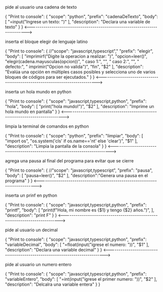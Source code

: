 pide al usuario una cadena de texto

{	"Print to console": {
		"scope": "python",
		"prefix": "cadenaDeTexto",
		"body": [
			"=input(\"Ingrese un texto: \")"
		],
		"description": "Declara una variable de texto"
	}
}
<---------------------------------------------------------------------------->

inserta el bloque elegir de lenguaje latino

{	"Print to console": {
		//"scope": "javascript,typescript","
		"prefix": "elegir",
		"body": [
			"imprimirf(\"Digite la operacion a realizar: \")",
			"opcion=leer()",
			"elegir(cadena.mayusculas(opcion))",
			"  caso 1:",
			"",
			"  caso 2:",
			"",
			"  defecto:",
    		"    imprimir(\"Opcion no valida\")",
			"fin",
			"$2"
		],
		"description": "Evalúa una opción en múltiples casos posibles y selecciona uno de varios bloques de códigos para ser ejecutados."
	}
}
<---------------------------------------------------------------------------->

inserta un hola mundo en python

{	"Print to console": {
		"scope": "javascript,typescript,python",
		"prefix": "hola",
		"body": [
			"print(\"hola mundo!\")",
			"$2"
		],
		"description": "Imprime un hola mundo en pantalla"
	}
}
<---------------------------------------------------------------------------->

limpia la terminal de comandos en python

{	"Print to console": {
		"scope": "python",
		"prefix": "limpiar",
		"body": [
			"import os",
			"os.system('cls' if os.name=='nt' else 'clear')",
			"$1"
		],
		"description": "Limpia la pantalla de la consola"
	}
}
<---------------------------------------------------------------------------->

agrega una pausa al final del programa para evitar que se cierre

{	"Print to console": {
	//"scope": "javascript,typescript",
	"prefix": "pausa",
	"body": [
 		"pausa=leer()",
 		"$2"
 	],
	"description":"Genera una pausa en el programa"
	 }
}
<---------------------------------------------------------------------------->

inserta un prinf en python

{	"Print to console": {
		"scope": "javascript,typescript,python",
		"prefix": "printf",
		"body": [
			"print(f\"Hola, mi nombre es {$1} y tengo {$2} años.\")",
		],
		"description": "print F"
	}
}
<---------------------------------------------------------------------------->

pide al usuario un decimal

{	"Print to console": {
		"scope": "javascript,typescript,python",
		"prefix": "variableDecimal",
		"body": [
			"=float(input(\"igrese el numero: \"))",
			"$1"
		],
		"description": "Declara una variable decimal"
	}
}
<---------------------------------------------------------------------------->

pide al usuario un numero entero

{	"Print to console": {
		"scope": "javascript,typescript,python",
		"prefix": "variableEntero",
		"body": [
			"=int(input(\"igrese el primer numero: \"))",
			"$2"
		],
		"description": "Delcalra una variable entera"
	}
}